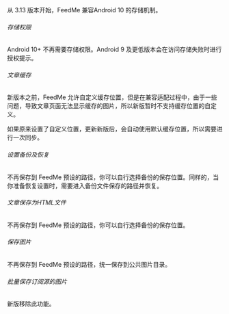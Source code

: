从 3.13 版本开始，FeedMe 兼容Android 10 的存储机制。

###### 存储权限
Android 10+ 不再需要存储权限。Android 9 及更低版本会在访问存储失败时进行授权提示。

###### 文章缓存
新版本之前，FeedMe 允许自定义缓存位置，但是在兼容适配过程中，由于一些问题，导致文章页面无法显示缓存的图片，所以新版暂时不支持缓存位置的自定义。

如果原来设置了自定义位置，更新新版后，会自动使用默认缓存位置，所以需要进行一次同步。

###### 设置备份及恢复
不再保存到 FeedMe 预设的路径，你可以自行选择备份的保存位置。同样的，当你准备恢复设置时，需要进入备份文件保存的路径并恢复。

###### 文章保存为HTML文件
不再保存到 FeedMe 预设的路径，你可以自行选择备份的保存位置。

###### 保存图片
不再保存到 FeedMe 预设的路径，统一保存到公共图片目录。

###### 批量保存订阅源的图片
新版移除此功能。